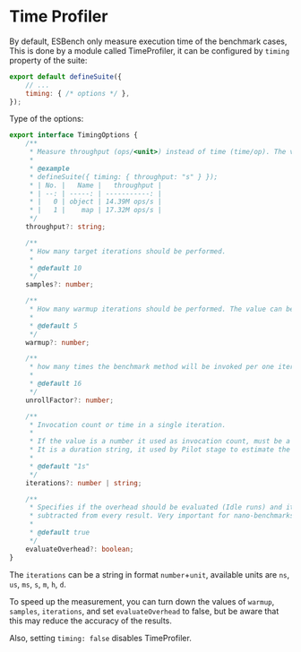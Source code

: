 # Time Profiler

By default, ESBench only measure execution time of the benchmark cases, This is done by a module called TimeProfiler, it can be configured by `timing` property of the suite:

```javascript
export default defineSuite({
	// ...
	timing: { /* options */ },
});
```

Type of the options:

```typescript
export interface TimingOptions {
	/**
	 * Measure throughput (ops/<unit>) instead of time (time/op). The value can be a duration unit.
	 *
	 * @example
	 * defineSuite({ timing: { throughput: "s" } });
	 * | No. |   Name |   throughput |
	 * | --: | -----: | -----------: |
	 * |   0 | object | 14.39M ops/s |
	 * |   1 |    map | 17.32M ops/s |
	 */
	throughput?: string;

	/**
	 * How many target iterations should be performed.
	 *
	 * @default 10
	 */
	samples?: number;

	/**
	 * How many warmup iterations should be performed. The value can be 0, which disables warmup.
	 *
	 * @default 5
	 */
	warmup?: number;

	/**
	 * how many times the benchmark method will be invoked per one iteration of a generated loop.
	 *
	 * @default 16
	 */
	unrollFactor?: number;

	/**
	 * Invocation count or time in a single iteration.
	 *
	 * If the value is a number it used as invocation count, must be a multiple of `unrollFactor`.
	 * It is a duration string, it used by Pilot stage to estimate the number of invocations per iteration.
	 *
	 * @default "1s"
	 */
	iterations?: number | string;

	/**
	 * Specifies if the overhead should be evaluated (Idle runs) and it's average value
	 * subtracted from every result. Very important for nano-benchmarks.
	 *
	 * @default true
	 */
	evaluateOverhead?: boolean;
}
```

The `iterations` can be a string in format `number`+`unit`, available units are `ns`, `us`, `ms`, `s`, `m`, `h`, `d`.

To speed up the measurement, you can turn down the values of `warmup`, `samples`, `iterations`, and set `evaluateOverhead` to false, but be aware that this may reduce the accuracy of the results.

Also, setting `timing: false` disables TimeProfiler.

